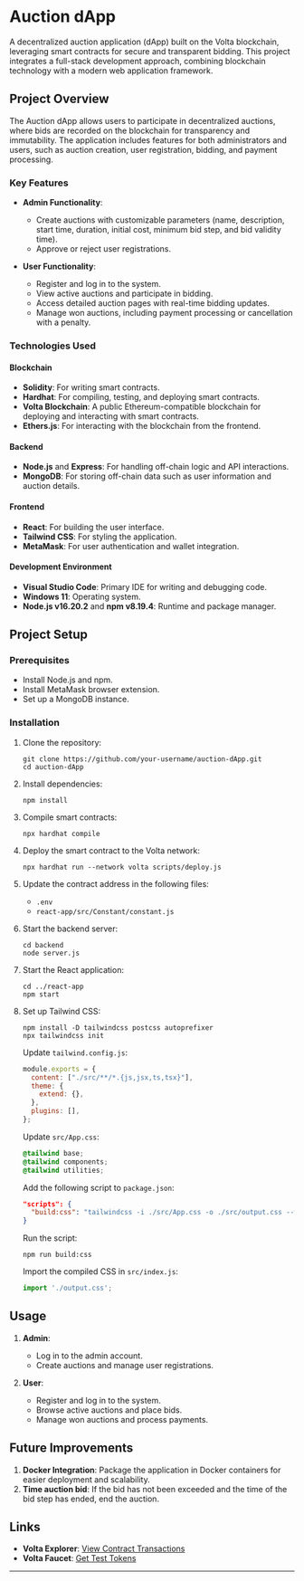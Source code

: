 # Auction dApp

A decentralized auction application (dApp) built on the Volta blockchain, leveraging smart contracts for secure and transparent bidding. This project integrates a full-stack development approach, combining blockchain technology with a modern web application framework.

## Project Overview

The Auction dApp allows users to participate in decentralized auctions, where bids are recorded on the blockchain for transparency and immutability. The application includes features for both administrators and users, such as auction creation, user registration, bidding, and payment processing.

### Key Features

- **Admin Functionality**:
  - Create auctions with customizable parameters (name, description, start time, duration, initial cost, minimum bid step, and bid validity time).
  - Approve or reject user registrations.

- **User Functionality**:
  - Register and log in to the system.
  - View active auctions and participate in bidding.
  - Access detailed auction pages with real-time bidding updates.
  - Manage won auctions, including payment processing or cancellation with a penalty.

### Technologies Used

#### Blockchain
- **Solidity**: For writing smart contracts.
- **Hardhat**: For compiling, testing, and deploying smart contracts.
- **Volta Blockchain**: A public Ethereum-compatible blockchain for deploying and interacting with smart contracts.
- **Ethers.js**: For interacting with the blockchain from the frontend.

#### Backend
- **Node.js** and **Express**: For handling off-chain logic and API interactions.
- **MongoDB**: For storing off-chain data such as user information and auction details.

#### Frontend
- **React**: For building the user interface.
- **Tailwind CSS**: For styling the application.
- **MetaMask**: For user authentication and wallet integration.

#### Development Environment
- **Visual Studio Code**: Primary IDE for writing and debugging code.
- **Windows 11**: Operating system.
- **Node.js v16.20.2** and **npm v8.19.4**: Runtime and package manager.

## Project Setup

### Prerequisites
- Install Node.js and npm.
- Install MetaMask browser extension.
- Set up a MongoDB instance.

### Installation

1. Clone the repository:
   ```shell
   git clone https://github.com/your-username/auction-dApp.git
   cd auction-dApp
   ```

2. Install dependencies:
   ```shell
   npm install
   ```

3. Compile smart contracts:
   ```shell
   npx hardhat compile
   ```

4. Deploy the smart contract to the Volta network:
   ```shell
   npx hardhat run --network volta scripts/deploy.js
   ```

5. Update the contract address in the following files:
   - `.env`
   - `react-app/src/Constant/constant.js`

6. Start the backend server:
   ```shell
   cd backend
   node server.js
   ```

7. Start the React application:
   ```shell
   cd ../react-app
   npm start
   ```

8. Set up Tailwind CSS:
   ```shell
   npm install -D tailwindcss postcss autoprefixer
   npx tailwindcss init
   ```

   Update `tailwind.config.js`:
   ```javascript
   module.exports = {
     content: ["./src/**/*.{js,jsx,ts,tsx}"],
     theme: {
       extend: {},
     },
     plugins: [],
   };
   ```

   Update `src/App.css`:
   ```css
   @tailwind base;
   @tailwind components;
   @tailwind utilities;
   ```

   Add the following script to `package.json`:
   ```json
   "scripts": {
     "build:css": "tailwindcss -i ./src/App.css -o ./src/output.css --watch"
   }
   ```

   Run the script:
   ```shell
   npm run build:css
   ```

   Import the compiled CSS in `src/index.js`:
   ```javascript
   import './output.css';
   ```

## Usage

1. **Admin**:
   - Log in to the admin account.
   - Create auctions and manage user registrations.

2. **User**:
   - Register and log in to the system.
   - Browse active auctions and place bids.
   - Manage won auctions and process payments.

## Future Improvements

1. **Docker Integration**: Package the application in Docker containers for easier deployment and scalability.
2. **Time auction bid**: If the bid has not been exceeded and the time of the bid step has ended, end the auction.

## Links

- **Volta Explorer**: [View Contract Transactions](https://volta-explorer.energyweb.org/address/{contract_address}/transactions#address-tabs)
- **Volta Faucet**: [Get Test Tokens](https://voltafaucet.energyweb.org/)

---
